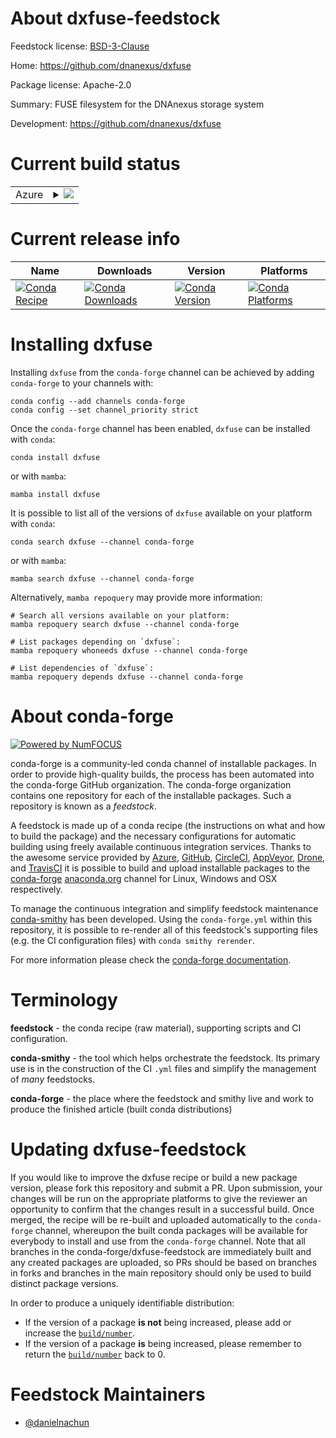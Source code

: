 About dxfuse-feedstock
======================

Feedstock license: [BSD-3-Clause](https://github.com/conda-forge/dxfuse-feedstock/blob/main/LICENSE.txt)

Home: https://github.com/dnanexus/dxfuse

Package license: Apache-2.0

Summary: FUSE filesystem for the DNAnexus storage system

Development: https://github.com/dnanexus/dxfuse

Current build status
====================


<table>
    
  <tr>
    <td>Azure</td>
    <td>
      <details>
        <summary>
          <a href="https://dev.azure.com/conda-forge/feedstock-builds/_build/latest?definitionId=25112&branchName=main">
            <img src="https://dev.azure.com/conda-forge/feedstock-builds/_apis/build/status/dxfuse-feedstock?branchName=main">
          </a>
        </summary>
        <table>
          <thead><tr><th>Variant</th><th>Status</th></tr></thead>
          <tbody><tr>
              <td>linux_64</td>
              <td>
                <a href="https://dev.azure.com/conda-forge/feedstock-builds/_build/latest?definitionId=25112&branchName=main">
                  <img src="https://dev.azure.com/conda-forge/feedstock-builds/_apis/build/status/dxfuse-feedstock?branchName=main&jobName=linux&configuration=linux%20linux_64_" alt="variant">
                </a>
              </td>
            </tr>
          </tbody>
        </table>
      </details>
    </td>
  </tr>
</table>

Current release info
====================

| Name | Downloads | Version | Platforms |
| --- | --- | --- | --- |
| [![Conda Recipe](https://img.shields.io/badge/recipe-dxfuse-green.svg)](https://anaconda.org/conda-forge/dxfuse) | [![Conda Downloads](https://img.shields.io/conda/dn/conda-forge/dxfuse.svg)](https://anaconda.org/conda-forge/dxfuse) | [![Conda Version](https://img.shields.io/conda/vn/conda-forge/dxfuse.svg)](https://anaconda.org/conda-forge/dxfuse) | [![Conda Platforms](https://img.shields.io/conda/pn/conda-forge/dxfuse.svg)](https://anaconda.org/conda-forge/dxfuse) |

Installing dxfuse
=================

Installing `dxfuse` from the `conda-forge` channel can be achieved by adding `conda-forge` to your channels with:

```
conda config --add channels conda-forge
conda config --set channel_priority strict
```

Once the `conda-forge` channel has been enabled, `dxfuse` can be installed with `conda`:

```
conda install dxfuse
```

or with `mamba`:

```
mamba install dxfuse
```

It is possible to list all of the versions of `dxfuse` available on your platform with `conda`:

```
conda search dxfuse --channel conda-forge
```

or with `mamba`:

```
mamba search dxfuse --channel conda-forge
```

Alternatively, `mamba repoquery` may provide more information:

```
# Search all versions available on your platform:
mamba repoquery search dxfuse --channel conda-forge

# List packages depending on `dxfuse`:
mamba repoquery whoneeds dxfuse --channel conda-forge

# List dependencies of `dxfuse`:
mamba repoquery depends dxfuse --channel conda-forge
```


About conda-forge
=================

[![Powered by
NumFOCUS](https://img.shields.io/badge/powered%20by-NumFOCUS-orange.svg?style=flat&colorA=E1523D&colorB=007D8A)](https://numfocus.org)

conda-forge is a community-led conda channel of installable packages.
In order to provide high-quality builds, the process has been automated into the
conda-forge GitHub organization. The conda-forge organization contains one repository
for each of the installable packages. Such a repository is known as a *feedstock*.

A feedstock is made up of a conda recipe (the instructions on what and how to build
the package) and the necessary configurations for automatic building using freely
available continuous integration services. Thanks to the awesome service provided by
[Azure](https://azure.microsoft.com/en-us/services/devops/), [GitHub](https://github.com/),
[CircleCI](https://circleci.com/), [AppVeyor](https://www.appveyor.com/),
[Drone](https://cloud.drone.io/welcome), and [TravisCI](https://travis-ci.com/)
it is possible to build and upload installable packages to the
[conda-forge](https://anaconda.org/conda-forge) [anaconda.org](https://anaconda.org/)
channel for Linux, Windows and OSX respectively.

To manage the continuous integration and simplify feedstock maintenance
[conda-smithy](https://github.com/conda-forge/conda-smithy) has been developed.
Using the ``conda-forge.yml`` within this repository, it is possible to re-render all of
this feedstock's supporting files (e.g. the CI configuration files) with ``conda smithy rerender``.

For more information please check the [conda-forge documentation](https://conda-forge.org/docs/).

Terminology
===========

**feedstock** - the conda recipe (raw material), supporting scripts and CI configuration.

**conda-smithy** - the tool which helps orchestrate the feedstock.
                   Its primary use is in the construction of the CI ``.yml`` files
                   and simplify the management of *many* feedstocks.

**conda-forge** - the place where the feedstock and smithy live and work to
                  produce the finished article (built conda distributions)


Updating dxfuse-feedstock
=========================

If you would like to improve the dxfuse recipe or build a new
package version, please fork this repository and submit a PR. Upon submission,
your changes will be run on the appropriate platforms to give the reviewer an
opportunity to confirm that the changes result in a successful build. Once
merged, the recipe will be re-built and uploaded automatically to the
`conda-forge` channel, whereupon the built conda packages will be available for
everybody to install and use from the `conda-forge` channel.
Note that all branches in the conda-forge/dxfuse-feedstock are
immediately built and any created packages are uploaded, so PRs should be based
on branches in forks and branches in the main repository should only be used to
build distinct package versions.

In order to produce a uniquely identifiable distribution:
 * If the version of a package **is not** being increased, please add or increase
   the [``build/number``](https://docs.conda.io/projects/conda-build/en/latest/resources/define-metadata.html#build-number-and-string).
 * If the version of a package **is** being increased, please remember to return
   the [``build/number``](https://docs.conda.io/projects/conda-build/en/latest/resources/define-metadata.html#build-number-and-string)
   back to 0.

Feedstock Maintainers
=====================

* [@danielnachun](https://github.com/danielnachun/)

